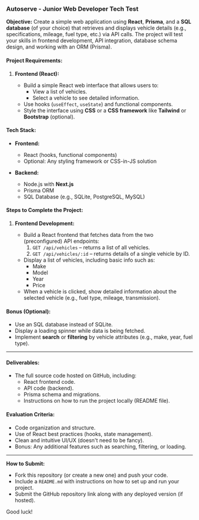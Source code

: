 ### Autoserve - Junior Web Developer Tech Test

**Objective:**
Create a simple web application using **React**, **Prisma**, and a **SQL database** (of your choice) that retrieves and displays vehicle details (e.g., specifications, mileage, fuel type, etc.) via API calls. The project will test your skills in frontend development, API integration, database schema design, and working with an ORM (Prisma).

#### **Project Requirements:**

1. **Frontend (React):**

   - Build a simple React web interface that allows users to:
     - View a list of vehicles.
     - Select a vehicle to see detailed information.
   - Use hooks (`useEffect`, `useState`) and functional components.
   - Style the interface using **CSS** or a **CSS framework** like **Tailwind** or **Bootstrap** (optional).

#### **Tech Stack:**

- **Frontend:**

  - React (hooks, functional components)
  - Optional: Any styling framework or CSS-in-JS solution

- **Backend:**

  - Node.js with **Next.js**
  - Prisma ORM
  - SQL Database (e.g., SQLite, PostgreSQL, MySQL)

#### **Steps to Complete the Project:**

1. **Frontend Development:**

   - Build a React frontend that fetches data from the two (preconfigured) API endpoints:
     1. `GET /api/vehicles` – returns a list of all vehicles.
     2. `GET /api/vehicles/:id` – returns details of a single vehicle by ID.
   - Display a list of vehicles, including basic info such as:
     - Make
     - Model
     - Year
     - Price
   - When a vehicle is clicked, show detailed information about the selected vehicle (e.g., fuel type, mileage, transmission).

#### **Bonus (Optional):**

- Use an SQL database instead of SQLite.
- Display a loading spinner while data is being fetched.
- Implement **search** or **filtering** by vehicle attributes (e.g., make, year, fuel type).

---

#### **Deliverables:**

- The full source code hosted on GitHub, including:
  - React frontend code.
  - API code (backend).
  - Prisma schema and migrations.
  - Instructions on how to run the project locally (README file).

#### **Evaluation Criteria:**

- Code organization and structure.
- Use of React best practices (hooks, state management).
- Clean and intuitive UI/UX (doesn't need to be fancy).
- Bonus: Any additional features such as searching, filtering, or loading.

---

**How to Submit:**

- Fork this repository (or create a new one) and push your code.
- Include a `README.md` with instructions on how to set up and run your project.
- Submit the GitHub repository link along with any deployed version (if hosted).

Good luck!
